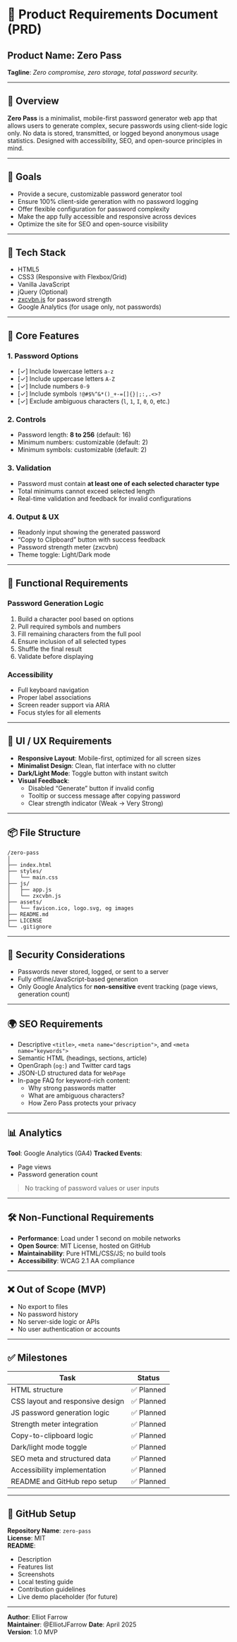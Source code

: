 
# 📘 Product Requirements Document (PRD)

## Product Name: **Zero Pass**
**Tagline**: *Zero compromise, zero storage, total password security.*

---

## 🧭 Overview

**Zero Pass** is a minimalist, mobile-first password generator web app that allows users to generate complex, secure passwords using client-side logic only. No data is stored, transmitted, or logged beyond anonymous usage statistics. Designed with accessibility, SEO, and open-source principles in mind.

---

## 🎯 Goals

- Provide a secure, customizable password generator tool
- Ensure 100% client-side generation with no password logging
- Offer flexible configuration for password complexity
- Make the app fully accessible and responsive across devices
- Optimize the site for SEO and open-source visibility

---

## 🔧 Tech Stack

- HTML5
- CSS3 (Responsive with Flexbox/Grid)
- Vanilla JavaScript
- jQuery (Optional)
- [zxcvbn.js](https://github.com/dropbox/zxcvbn) for password strength
- Google Analytics (for usage only, not passwords)

---

## 🧩 Core Features

### 1. Password Options
- [✓] Include lowercase letters `a-z`
- [✓] Include uppercase letters `A-Z`
- [✓] Include numbers `0-9`
- [✓] Include symbols `!@#$%^&*()_+-=[]{}|;:,.<>?`
- [✓] Exclude ambiguous characters (`l`, `1`, `I`, `0`, `O`, etc.)

### 2. Controls
- Password length: **8 to 256** (default: 16)
- Minimum numbers: customizable (default: 2)
- Minimum symbols: customizable (default: 2)

### 3. Validation
- Password must contain **at least one of each selected character type**
- Total minimums cannot exceed selected length
- Real-time validation and feedback for invalid configurations

### 4. Output & UX
- Readonly input showing the generated password
- “Copy to Clipboard” button with success feedback
- Password strength meter (zxcvbn)
- Theme toggle: Light/Dark mode

---

## 🧠 Functional Requirements

### Password Generation Logic
1. Build a character pool based on options
2. Pull required symbols and numbers
3. Fill remaining characters from the full pool
4. Ensure inclusion of all selected types
5. Shuffle the final result
6. Validate before displaying

### Accessibility
- Full keyboard navigation
- Proper label associations
- Screen reader support via ARIA
- Focus styles for all elements

---

## 📱 UI / UX Requirements

- **Responsive Layout**: Mobile-first, optimized for all screen sizes
- **Minimalist Design**: Clean, flat interface with no clutter
- **Dark/Light Mode**: Toggle button with instant switch
- **Visual Feedback**:
  - Disabled “Generate” button if invalid config
  - Tooltip or success message after copying password
  - Clear strength indicator (Weak → Very Strong)

---

## 📦 File Structure

```plaintext
/zero-pass
│
├── index.html
├── styles/
│   └── main.css
├── js/
│   ├── app.js
│   └── zxcvbn.js
├── assets/
│   └── favicon.ico, logo.svg, og images
├── README.md
├── LICENSE
└── .gitignore
```

---

## 🔐 Security Considerations

- Passwords never stored, logged, or sent to a server
- Fully offline/JavaScript-based generation
- Only Google Analytics for **non-sensitive** event tracking (page views, generation count)

---

## 🌍 SEO Requirements

- Descriptive `<title>`, `<meta name="description">`, and `<meta name="keywords">`
- Semantic HTML (headings, sections, article)
- OpenGraph (`og:`) and Twitter card tags
- JSON-LD structured data for `WebPage`
- In-page FAQ for keyword-rich content:
  - Why strong passwords matter
  - What are ambiguous characters?
  - How Zero Pass protects your privacy

---

## 📊 Analytics

**Tool**: Google Analytics (GA4)
**Tracked Events**:
- Page views
- Password generation count

> No tracking of password values or user inputs

---

## 🛠 Non-Functional Requirements

- **Performance**: Load under 1 second on mobile networks
- **Open Source**: MIT License, hosted on GitHub
- **Maintainability**: Pure HTML/CSS/JS; no build tools
- **Accessibility**: WCAG 2.1 AA compliance

---

## ❌ Out of Scope (MVP)

- No export to files
- No password history
- No server-side logic or APIs
- No user authentication or accounts

---

## ✅ Milestones

| Task                                  | Status       |
|---------------------------------------|--------------|
| HTML structure                        | ✅ Planned    |
| CSS layout and responsive design      | ✅ Planned    |
| JS password generation logic          | ✅ Planned    |
| Strength meter integration            | ✅ Planned    |
| Copy-to-clipboard logic               | ✅ Planned    |
| Dark/light mode toggle                | ✅ Planned    |
| SEO meta and structured data          | ✅ Planned    |
| Accessibility implementation          | ✅ Planned    |
| README and GitHub repo setup          | ✅ Planned    |

---

## 📎 GitHub Setup

**Repository Name**: `zero-pass`  
**License**: MIT  
**README**:
- Description
- Features list
- Screenshots
- Local testing guide
- Contribution guidelines
- Live demo placeholder (for future)

---

**Author**: Elliot Farrow  
**Maintainer**: @ElliotJFarrow
**Date**: April 2025  
**Version**: 1.0 MVP  
```